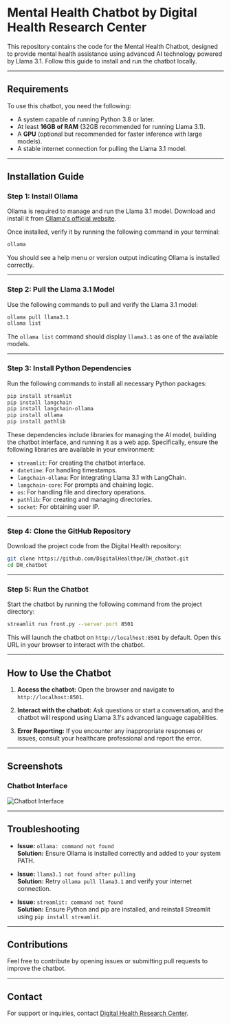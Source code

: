 # Mental Health Chatbot by Digital Health Research Center

This repository contains the code for the Mental Health Chatbot, designed to provide mental health assistance using advanced AI technology powered by Llama 3.1. Follow this guide to install and run the chatbot locally.

---

## Requirements

To use this chatbot, you need the following:

- A system capable of running Python 3.8 or later.
- At least **16GB of RAM** (32GB recommended for running Llama 3.1).
- A **GPU** (optional but recommended for faster inference with large models).
- A stable internet connection for pulling the Llama 3.1 model.

---

## Installation Guide

### Step 1: Install Ollama

Ollama is required to manage and run the Llama 3.1 model. Download and install it from [Ollama's official website](https://ollama.ai/download).

Once installed, verify it by running the following command in your terminal:

```bash
ollama
```
You should see a help menu or version output indicating Ollama is installed correctly.

---

### Step 2: Pull the Llama 3.1 Model

Use the following commands to pull and verify the Llama 3.1 model:

```bash
ollama pull llama3.1
ollama list
```
The `ollama list` command should display `llama3.1` as one of the available models.

---

### Step 3: Install Python Dependencies

Run the following commands to install all necessary Python packages:

```bash
pip install streamlit
pip install langchain
pip install langchain-ollama
pip install ollama
pip install pathlib
```

These dependencies include libraries for managing the AI model, building the chatbot interface, and running it as a web app. Specifically, ensure the following libraries are available in your environment:

- `streamlit`: For creating the chatbot interface.
- `datetime`: For handling timestamps.
- `langchain-ollama`: For integrating Llama 3.1 with LangChain.
- `langchain-core`: For prompts and chaining logic.
- `os`: For handling file and directory operations.
- `pathlib`: For creating and managing directories.
- `socket`: For obtaining user IP.

---

### Step 4: Clone the GitHub Repository

Download the project code from the Digital Health repository:

```bash
git clone https://github.com/DigitalHealthpe/DH_chatbot.git
cd DH_chatbot
```

---

### Step 5: Run the Chatbot

Start the chatbot by running the following command from the project directory:

```bash
streamlit run front.py --server.port 8501
```

This will launch the chatbot on `http://localhost:8501` by default. Open this URL in your browser to interact with the chatbot.

---

## How to Use the Chatbot

1. **Access the chatbot:**
   Open the browser and navigate to `http://localhost:8501`.

2. **Interact with the chatbot:**
   Ask questions or start a conversation, and the chatbot will respond using Llama 3.1's advanced language capabilities.

3. **Error Reporting:**
   If you encounter any inappropriate responses or issues, consult your healthcare professional and report the error.

---

## Screenshots

### Chatbot Interface
![Chatbot Interface](https://research.digitalhealth.pe/wp-content/uploads/2024/12/DH_chatbot.png)


---

## Troubleshooting

- **Issue:** `ollama: command not found`  
  **Solution:** Ensure Ollama is installed correctly and added to your system PATH.

- **Issue:** `llama3.1 not found after pulling`  
  **Solution:** Retry `ollama pull llama3.1` and verify your internet connection.

- **Issue:** `streamlit: command not found`  
  **Solution:** Ensure Python and pip are installed, and reinstall Streamlit using `pip install streamlit`.

---

## Contributions

Feel free to contribute by opening issues or submitting pull requests to improve the chatbot.

---


## Contact

For support or inquiries, contact [Digital Health Research Center](mailto:info@digitalhealth.pe).
